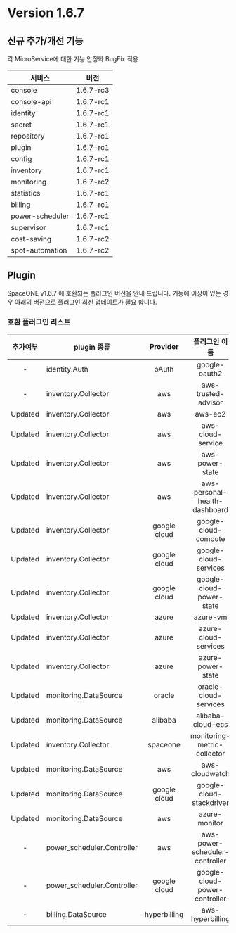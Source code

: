 # Version 1.6.7


## 신규 추가/개선 기능

각 MicroService에 대한 기능 안정화 BugFix 적용

|서비스|버전   |
|---   |---    |
| console     		| 1.6.7-rc3    |
| console-api     	| 1.6.7-rc1    |
| identity     		| 1.6.7-rc1    |
| secret     		| 1.6.7-rc1    |
| repository     	| 1.6.7-rc1    |
| plugin     		| 1.6.7-rc1    |
| config     		| 1.6.7-rc1    |
| inventory     	| 1.6.7-rc1    |
| monitoring     	| 1.6.7-rc2    |
| statistics     	| 1.6.7-rc1    |
| billing     		| 1.6.7-rc1    |
| power-scheduler   | 1.6.7-rc1    |
| supervisor     	| 1.6.7-rc1    |
| cost-saving     	| 1.6.7-rc2    |
| spot-automation   | 1.6.7-rc2    |

## Plugin 
SpaceONE v1.6.7 에 호환되는 플러그인 버전을 안내 드립니다. 
기능에 이상이 있는 경우 아래의 버전으로 플러그인 최신 업데이트가 필요 합니다.

### 호환 플러그인 리스트

|추가여부|plugin 종류|Provider|플러그인 이름|버전|
|:---:|---|:---:|:---:|:---:|
|-|identity.Auth|oAuth|google-oauth2|v1.1|
|-|inventory.Collector|aws|aws-trusted-advisor|v1.3|
|Updated|inventory.Collector|aws|aws-ec2|v1.12|
|Updated|inventory.Collector|aws|aws-cloud-service|v1.9.3|
|Updated|inventory.Collector|aws|aws-power-state|v1.6|
|Updated|inventory.Collector|aws|aws-personal-health-dashboard|v1.3|
|Updated|inventory.Collector|google cloud|google-cloud-compute|v1.2.5|
|Updated|inventory.Collector|google cloud|google-cloud-services|v1.2.3|
|Updated|inventory.Collector|google cloud|google-cloud-power-state|v1.1.3|
|Updated|inventory.Collector|azure|azure-vm|v1.2.2|
|Updated|inventory.Collector|azure|azure-cloud-services|v1.1.2|
|Updated|inventory.Collector|azure|azure-power-state|v1.0.1|
|Updated|monitoring.DataSource|oracle|oracle-cloud-services|v1.0|
|Updated|monitoring.DataSource|alibaba|alibaba-cloud-ecs|v1.0|
|Updated|inventory.Collector|spaceone|monitoring-metric-collector|v1.1.1|
|Updated|monitoring.DataSource|aws|aws-cloudwatch|v1.1.1|
|Updated|monitoring.DataSource|google cloud|google-cloud-stackdriver|v1.0.4|
|Updated|monitoring.DataSource|aws|azure-monitor|v1.0.2|
|-|power_scheduler.Controller|aws|aws-power-scheduler-controller|v1.4.4|
|-|power_scheduler.Controller|google cloud|google-cloud-power-controller|v1.1.3|
|-|billing.DataSource|hyperbilling|aws-hyperbilling|v1.0.2|


